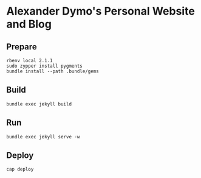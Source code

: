 # Alexander Dymo's Personal Website and Blog

## Prepare

    rbenv local 2.1.1
    sudo zypper install pygments
    bundle install --path .bundle/gems

## Build

    bundle exec jekyll build

## Run

    bundle exec jekyll serve -w

## Deploy

    cap deploy
